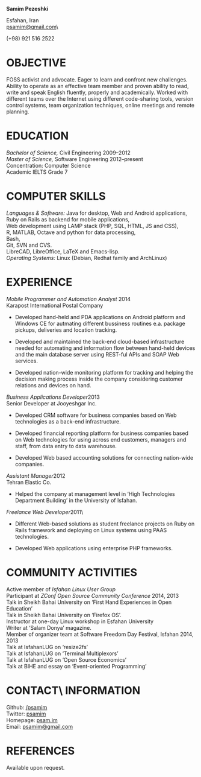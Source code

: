 **Samim Pezeshki**

Esfahan, Iran\
psamim@gmail.com\

(+98) 921 516 2522

OBJECTIVE
=========

FOSS activist and advocate. Eager to learn and confront new challenges.
Ability to operate as an effective team member and proven ability to
read, write and speak English fluently, properly and academically.
Worked with different teams over the Internet using different
code-sharing tools, version control systems, team organization
techniques, online meetings and remote planning.

EDUCATION
=========

<span>*Bachelor of Science,*</span> Civil Engineering 2009–2012\
<span>*Master of Science,*</span> Software Engineering 2012–present\
Concentration: Computer Science\
Academic IELTS Grade 7

COMPUTER SKILLS
=========

<span>*Languages & Software:*</span> Java for desktop, Web and Android
applications,\
Ruby on Rails as backend for mobile applications,\
Web development using LAMP stack (PHP, SQL, HTML, JS and CSS),\
R, MATLAB, Octave and python for data processing,\
Bash,\
Git, SVN and CVS.\
LibreCAD, LibreOffice, LaTeX and Emacs-lisp.\
<span>*Operating Systems:*</span> Linux (Debian, Redhat family and
ArchLinux)

EXPERIENCE
==========

<span>*Mobile Programmer and Automation Analyst*</span> 2014\
Karapost International Postal Company

-   Developed hand-held and PDA applications on Android platform and
    Windows CE for autmating different bussiness routines e.a. package
    pickups, deliveries and location tracking.

-   Developed and maintained the back-end cloud-based infrastructure
    needed for automating and information flow between hand-held devices
    and the main database server using REST-ful APIs and SOAP Web
    services.

-   Developed nation-wide monitoring platform for tracking and helping
    the decision making process inside the company considering customer
    relations and devices on hand.

<span>*Business Applications Developer*</span>2013\
Senior Developer at Jooyeshgar Inc.

-   Developed CRM software for business companies based on Web
    technologies as a back-end infrastructure.

-   Developed financial reporting platform for business companies based
    on Web technologies for using across end customers, managers and
    staff, from data entry to data warehouse.

-   Developed Web based accounting solutions for connecting nation-wide
    companies.

<span>*Assistant Manager*</span>2012\
Tehran Elastic Co.

-   Helped the company at management level in ‘High Technologies
    Department Building’ in the University of Isfahan.

<span>*Freelance Web Developer*</span>2011\

-   Different Web-based solutions as student freelance projects on Ruby
    on Rails framework and deploying on Linux systems using PAAS
    technologies.

-   Developed Web applications using enterprise PHP frameworks.

COMMUNITY ACTIVITIES
==========

Active member of <span>*Isfahan Linux User Group*</span>\
Participant at <span>*ZConf Open Source Community Conference*</span>
2014, 2013\
Talk in Sheikh Bahai University on ‘First Hand Experiences in Open
Education’\
Talk in Sheikh Bahai University on ‘Firefox OS’.\
Instructor at one-day Linux workshop in Esfahan University\
Writer at ‘Salam Donya’ magazine.\
Member of organizer team at Software Freedom Day Festival, Isfahan 2014,
2013\
Talk at IsfahanLUG on ‘resize2fs’\
Talk at IsfahanLUG on ‘Terminal Multiplexors’\
Talk at IsfahanLUG on ‘Open Source Economics’\
Talk at BIHE and essay on ‘Event-oriented Programming’

CONTACT\ INFORMATION
===========

Github: [/psamim](http://github.com/psamim)\
Twitter: [psamim](http://twitter.com/psamim)\
Homepage: [psam.im](http://www.psam.im/)\
Email: <psamim@gmail.com>

REFERENCES
==========

Available upon request.
